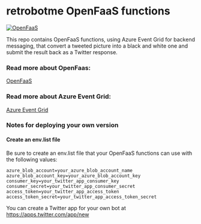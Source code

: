 # retrobotme OpenFaaS functions

[![OpenFaaS](https://img.shields.io/badge/openfaas-serverless-blue.svg)](https://www.openfaas.com)

This repo contains OpenFaaS functions, using Azure Event Grid for backend messaging, that convert a tweeted 
picture into a black and white one and submit the result back as a Twitter response.

### Read more about OpenFaas:
[OpenFaaS](https://github.com/openfaas/faas)


### Read more about Azure Event Grid:
[Azure Event Grid](https://azure.microsoft.com/en-us/services/event-grid/)

### Notes for deploying your own version

#### Create an env.list file
Be sure to create an env.list file that your OpenFaaS functions can use with the following values:

```
azure_blob_account=your_azure_blob_account_name
azure_blob_account_key=your_azure_blob_account_key
consumer_key=your_twitter_app_consumer_key
consumer_secret=your_twitter_app_consumer_secret
access_token=your_twitter_app_access_token
access_token_secret=your_twitter_app_access_token_secret
```

You can create a Twitter app for your own bot at https://apps.twitter.com/app/new